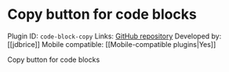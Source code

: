 # Copy button for code blocks

Plugin ID: `code-block-copy`
Links: [GitHub repository](https://github.com/jdbrice/obsidian-code-block-copy)
Developed by: [[jdbrice]]
Mobile compatible: [[Mobile-compatible plugins|Yes]]

Copy button for code blocks

